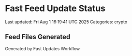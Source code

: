 # Fast Feed Update Status
Last updated: Fri Aug  1 16:19:41 UTC 2025
Categories: crypto

## Feed Files Generated

Generated by Fast Updates Workflow
